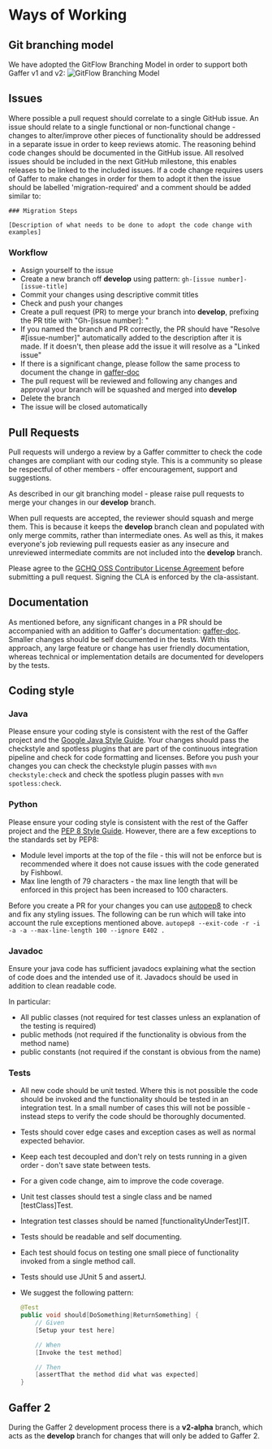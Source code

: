 # Ways of Working

## Git branching model
We have adopted the GitFlow Branching Model in order to support both Gaffer v1 and v2: ![GitFlow Branching Model](https://nvie.com/img/git-model@2x.png)

## Issues 
Where possible a pull request should correlate to a single GitHub issue. An issue should relate to a single functional or non-functional change - changes to alter/improve other pieces of functionality should be addressed in a separate issue in order to keep reviews atomic.
The reasoning behind code changes should be documented in the GitHub issue.
All resolved issues should be included in the next GitHub milestone, this enables releases to be linked to the included issues.
If a code change requires users of Gaffer to make changes in order for them to adopt it then the issue should be labelled 'migration-required' and a comment should be added similar to:

```
### Migration Steps

[Description of what needs to be done to adopt the code change with examples]
```

### Workflow
* Assign yourself to the issue
* Create a new branch off **develop** using pattern: `gh-[issue number]-[issue-title]`
* Commit your changes using descriptive commit titles
* Check and push your changes
* Create a pull request (PR) to merge your branch into **develop**, prefixing the PR title with "Gh-[issue number]: "
* If you named the branch and PR correctly, the PR should have "Resolve #[issue-number]" automatically added to the description after it is made. If it doesn't, then please add the issue it will resolve as a "Linked issue"
* If there is a significant change, please follow the same process to document the change in [gaffer-doc](https://github.com/gchq/gaffer-doc)
* The pull request will be reviewed and following any changes and approval your branch will be squashed and merged into **develop**
* Delete the branch
* The issue will be closed automatically

## Pull Requests
Pull requests will undergo a review by a Gaffer committer to check the code changes are compliant with our coding style. This is a community so please be respectful of other members - offer encouragement, support and suggestions. 

As described in our git branching model - please raise pull requests to merge your changes in our **develop** branch.

When pull requests are accepted, the reviewer should squash and merge them. This is because it keeps the **develop** branch clean and populated with only merge commits, rather than intermediate ones. As well as this, it makes everyone's job reviewing pull requests easier as any insecure and unreviewed intermediate commits are not included into the **develop** branch.

Please agree to the [GCHQ OSS Contributor License Agreement](https://github.com/GovernmentCommunicationsHeadquarters/Gaffer/wiki/GCHQ-OSS-Contributor-License-Agreement-V1.0) before submitting a pull request. Signing the CLA is enforced by the cla-assistant.

## Documentation
As mentioned before, any significant changes in a PR should be accompanied with an addition to Gaffer's documentation: [gaffer-doc](https://github.com/gchq/gaffer-doc).
Smaller changes should be self documented in the tests. With this approach, any large feature or change has user friendly documentation, whereas technical or implementation details are documented for developers by the tests.

## Coding style
### Java
Please ensure your coding style is consistent with the rest of the Gaffer project and the [Google Java Style Guide](https://google.github.io/styleguide/javaguide.html). Your changes should pass the checkstyle and spotless plugins that are part of the continuous integration pipeline and check for code formatting and licenses. Before you push your changes you can check the checkstyle plugin passes with `mvn checkstyle:check` and check the spotless plugin passes with `mvn spotless:check`.

### Python
Please ensure your coding style is consistent with the rest of the Gaffer project and the [PEP 8 Style Guide](https://peps.python.org/pep-0008/). However, there are a few exceptions to the standards set by PEP8:
* Module level imports at the top of the file - this will not be enforce but is recommended where it does not cause issues with the code generated by Fishbowl.
* Max line length of 79 characters - the max line length that will be enforced in this project has been increased to 100 characters.

Before you create a PR for your changes you can use [autopep8](https://github.com/hhatto/autopep8) to check and fix any styling issues. The following can be run which will take into account the rule exceptions mentioned above.
`autopep8 --exit-code -r -i -a -a --max-line-length 100 --ignore E402 .`


### Javadoc
Ensure your java code has sufficient javadocs explaining what the section of code does and the intended use of it. Javadocs should be used in addition to clean readable code.

In particular:
* All public classes (not required for test classes unless an explanation of the testing is required)
* public methods (not required if the functionality is obvious from the method name)
* public constants (not required if the constant is obvious from the name)

### Tests
* All new code should be unit tested. Where this is not possible the code should be invoked and the functionality should be tested in an integration test. In a small number of cases this will not be possible - instead steps to verify the code should be thoroughly documented.
* Tests should cover edge cases and exception cases as well as normal expected behavior.
* Keep each test decoupled and don't rely on tests running in a given order - don't save state between tests.
* For a given code change, aim to improve the code coverage.
* Unit test classes should test a single class and be named [testClass]Test.
* Integration test classes should be named [functionalityUnderTest]IT.
* Tests should be readable and self documenting.
* Each test should focus on testing one small piece of functionality invoked from a single method call.
* Tests should use JUnit 5 and assertJ.
* We suggest the following pattern:

  ```java
  @Test
  public void should[DoSomething|ReturnSomething] {
      // Given
      [Setup your test here]

      // When
      [Invoke the test method]

      // Then
      [assertThat the method did what was expected]
  }
  ```

## Gaffer 2
During the Gaffer 2 development process there is a **v2-alpha** branch, which acts as the **develop** branch for changes that will only be added to Gaffer 2.
